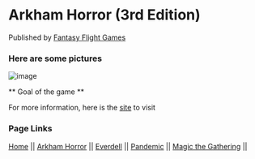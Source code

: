 # Arkham Horror (3rd Edition)

Published by [Fantasy Flight Games](https://www.fantasyflightgames.com/en/products/arkham-horror-third-edition/)

### Here are some pictures
![image]([https://www.google.com/url?sa=i&url=https%3A%2F%2Funwind-cafe.myshopify.com%2Fproducts%2Farkham-horror-the-card-game&psig=AOvVaw0gEev2bgpnX4NYRki4CQe3&ust=1668744731132000&source=images&cd=vfe&ved=0CA8QjRxqFwoTCPD3q9mstPsCFQAAAAAdAAAAABAH](https://s3.amazonaws.com/prod-media.gameinformer.com/styles/body_default/s3/2018/10/19/c92efe36/AHB01_layout.jpg))

** Goal of the game **

For more information, here is the [site](https://boardgamegeek.com/boardgame/15987/arkham-horror) to visit

### Page Links
[Home](https://github.com/Dwalden2021/MarkdownOnGithub/blob/main/README.md) || 
[Arkham Horror](https://github.com/Dwalden2021/MarkdownOnGithub/blob/main/ArkhamHorror.md) || 
[Everdell](https://github.com/Dwalden2021/MarkdownOnGithub/blob/main/Everdell.md) || 
[Pandemic](https://github.com/Dwalden2021/MarkdownOnGithub/blob/main/Pandemic.md) || 
[Magic the Gathering](https://github.com/Dwalden2021/MarkdownOnGithub/blob/main/MTG.md) || 
